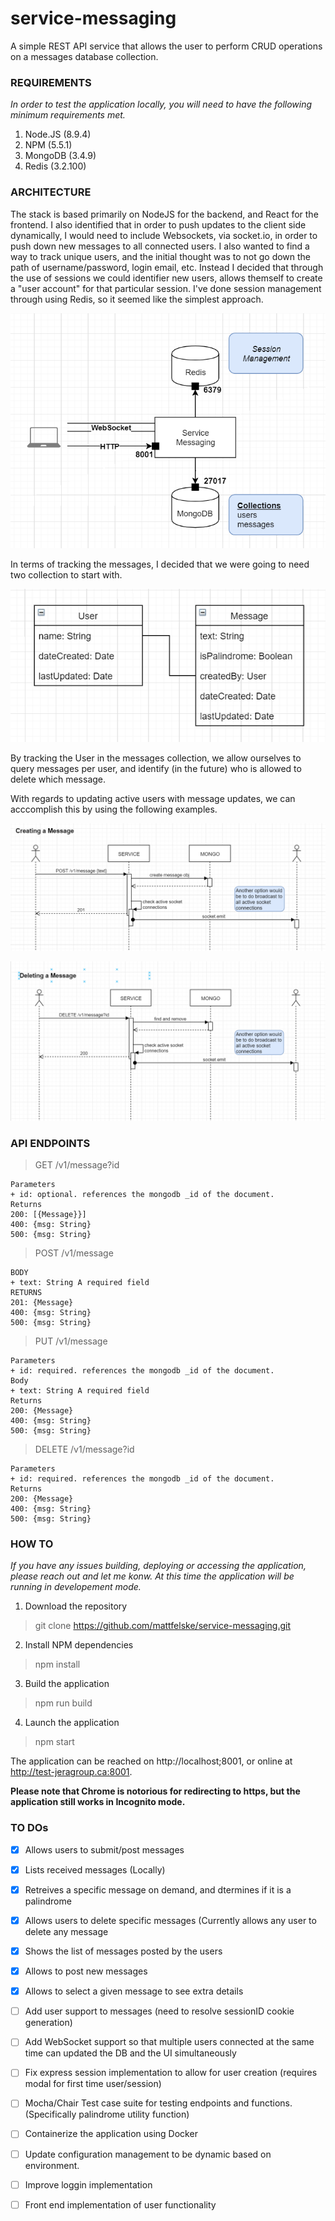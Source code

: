 # service-messaging
A simple REST API service that allows the user to perform CRUD operations on a messages database collection.


### REQUIREMENTS
_In order to test the application locally, you will need to have the following minimum requirements met._

1. Node.JS (8.9.4)
2. NPM (5.5.1)
3. MongoDB (3.4.9)
4. Redis (3.2.100)


### ARCHITECTURE
The stack is based primarily on NodeJS for the backend, and React for the frontend. I also identified that in order to push updates to the client side dynamically, I would need to include Websockets, via socket.io, in order to push down new messages to all connected users.  I also wanted to find a way to track unique users, and the initial thought was to not go down the path of username/password, login email, etc. Instead I decided that through the use of sessions we could identifier new users, allows themself to create a "user account" for that particular session. I've done session management through using Redis, so it seemed like the simplest approach.

![alt text](https://github.com/mattfelske/service-messaging/blob/master/public/img/high-level-arch.png "High Level Architecture")


In terms of tracking the messages, I decided that we were going to need two collection to start with.

![alt text](https://github.com/mattfelske/service-messaging/blob/master/public/img/uml.png "Database Collections")

By tracking the User in the messages collection, we allow ourselves to query messages per user, and identify (in the future) who is allowed to delete which message.

With regards to updating active users with message updates, we can acccomplish this by using the following examples.


![alt text](https://github.com/mattfelske/service-messaging/blob/master/public/img/seq-create.png "Creating Messages")

![alt text](https://github.com/mattfelske/service-messaging/blob/master/public/img/seq-del.png "Deleting Messages")


### API ENDPOINTS

> GET /v1/message?id
```
Parameters
+ id: optional. references the mongodb _id of the document.
Returns
200: [{Message}}]
400: {msg: String}
500: {msg: String}
```
> POST /v1/message
```
BODY
+ text: String A required field
RETURNS
201: {Message}
400: {msg: String}
500: {msg: String}
```

> PUT /v1/message
```
Parameters
+ id: required. references the mongodb _id of the document.
Body
+ text: String A required field
Returns
200: {Message}
400: {msg: String}
500: {msg: String}
```
> DELETE /v1/message?id
```
Parameters
+ id: required. references the mongodb _id of the document.
Returns
200: {Message}
400: {msg: String}
500: {msg: String}
```

### HOW TO
_If you have any issues building, deploying or accessing the application, please reach out and let me konw. At this time the application will be running in developement mode._

1. Download the repository
> git clone https://github.com/mattfelske/service-messaging.git

2. Install NPM dependencies
> npm install

3. Build the application
> npm run build

4. Launch the application
> npm start
  
The application can be reached on http://localhost;8001, or online at http://test-jeragroup.ca:8001.

**Please note that Chrome is notorious for redirecting to https, but the application still works in Incognito mode.**


### TO DOs
- [x] Allows users to submit/post messages
- [x] Lists received messages (Locally)
- [x] Retreives a specific message on demand, and dtermines if it is a palindrome
- [x] Allows users to delete specific messages (Currently allows any user to delete any message
- [x] Shows the list of messages posted by the users
- [x] Allows to post new messages
- [x] Allows to select a given message to see extra details
- [ ] Add user support to messages (need to resolve sessionID cookie generation) 
- [ ] Add WebSocket support so that multiple users connected at the same time can updated the DB and the UI simultaneously
- [ ] Fix express session implementation to allow for user creation (requires modal for first time user/session)
- [ ] Mocha/Chair Test case suite for testing endpoints and functions. (Specifically palindrome utility function)
- [ ] Containerize the application using Docker
- [ ] Update configuration management to be dynamic based on environment.
- [ ] Improve loggin implementation 
- [ ] Front end implementation of user functionality



